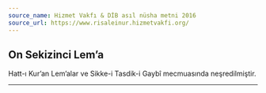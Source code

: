 ```yaml
---
source_name: Hizmet Vakfı & DİB asıl nüsha metni 2016
source_url: https://www.risaleinur.hizmetvakfi.org/
---
```

## On Sekizinci Lem’a
Hatt-ı Kur’an Lem’alar ve Sikke-i Tasdik-i Gaybî mecmuasında neşredilmiştir.

***

